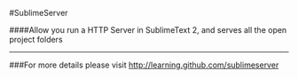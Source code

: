 #SublimeServer

####Allow you run a HTTP Server in SublimeText 2, and serves all the open project folders

------

###For more details please visit http://learning.github.com/sublimeserver
